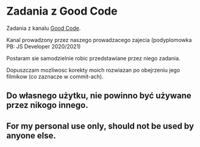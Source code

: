 # Zadania z Good Code

Zadania z kanalu [Good Code](https://www.youtube.com/channel/UCMgIY1b_uo7AO1sUFjzRHTw).

Kanal prowadzony przez naszego prowadzacego zajecia (podyplomowka PB: JS Developer 2020/2021)

Postaram sie samodzielnie robic przedstawiane przez niego zadania.

Dopuszczam mozliwosc korekty moich rozwiazan po obejrzeniu jego filmikow (co zaznacze w commit-ach).

## Do własnego użytku, nie powinno być używane przez nikogo innego.<br>
## For my personal use only, should not be used by anyone else.

